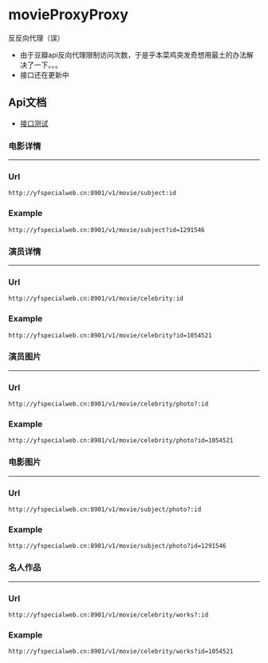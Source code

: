 # movieProxyProxy
反反向代理（误）
- 由于豆瓣api反向代理限制访问次数，于是乎本菜鸡突发奇想用最土的办法解决了一下。。。
- 接口还在更新中

## Api文档
- [接口测试](http://yfspecialweb.cn:8901/)

### 电影详情
---
### Url
```
http://yfspecialweb.cn:8901/v1/movie/subject:id
```
### Example
```
http://yfspecialweb.cn:8901/v1/movie/subject?id=1291546
```

### 演员详情
---
### Url
```
http://yfspecialweb.cn:8901/v1/movie/celebrity:id
```
### Example
```
http://yfspecialweb.cn:8901/v1/movie/celebrity?id=1054521
```
### 演员图片
---
### Url
```
http://yfspecialweb.cn:8901/v1/movie/celebrity/photo?:id
```
### Example
```
http://yfspecialweb.cn:8901/v1/movie/celebrity/photo?id=1054521
```

### 电影图片
---
### Url
```
http://yfspecialweb.cn:8901/v1/movie/subject/photo?:id
```
### Example
```
http://yfspecialweb.cn:8901/v1/movie/subject/photo?id=1291546
```
### 名人作品
---
### Url
```
http://yfspecialweb.cn:8901/v1/movie/celebrity/works?:id
```
### Example
```
http://yfspecialweb.cn:8901/v1/movie/celebrity/works?id=1054521
```
